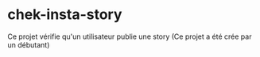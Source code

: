 # chek-insta-story
Ce projet vérifie qu'un utilisateur publie une story 
(Ce projet a été crée par un débutant)
